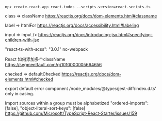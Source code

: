 ```
npx create-react-app react-todos --scripts-version=react-scripts-ts
```

class => className
https://reactjs.org/docs/dom-elements.html#classname

label => htmlFor
https://reactjs.org/docs/accessibility.html#labeling

input => input />
https://reactjs.org/docs/introducing-jsx.html#specifying-children-with-jsx

"react-ts-with-scss": "3.0.1"
no-webpack

React 如何添加多个className
https://segmentfault.com/q/1010000005664656

checked => defaultChecked
https://reactjs.org/docs/dom-elements.html#checked


export default error component
/node_modules/@types/jest-diff/index.d.ts' only in casing.

Import sources within a group must be alphabetized 
"ordered-imports": [false],
"object-literal-sort-keys": [false]
https://github.com/Microsoft/TypeScript-React-Starter/issues/159
